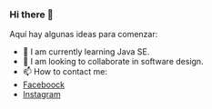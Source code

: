 ### Hi there 👋

<!--
**BellMojica/bellmojica** is a ✨ _special_ ✨ repository because its `README.md` (this file) appears on your GitHub profile.-->

Aquí hay algunas ideas para comenzar:
- 🌱 I am currently learning Java SE.
- 👯 I am looking to collaborate in software design.
- 📫  How to contact me: 
- [Faceboock](https://www.facebook.com/bell.medina.39)
- [Instagram](https://www.instagram.com/bellmojica)
